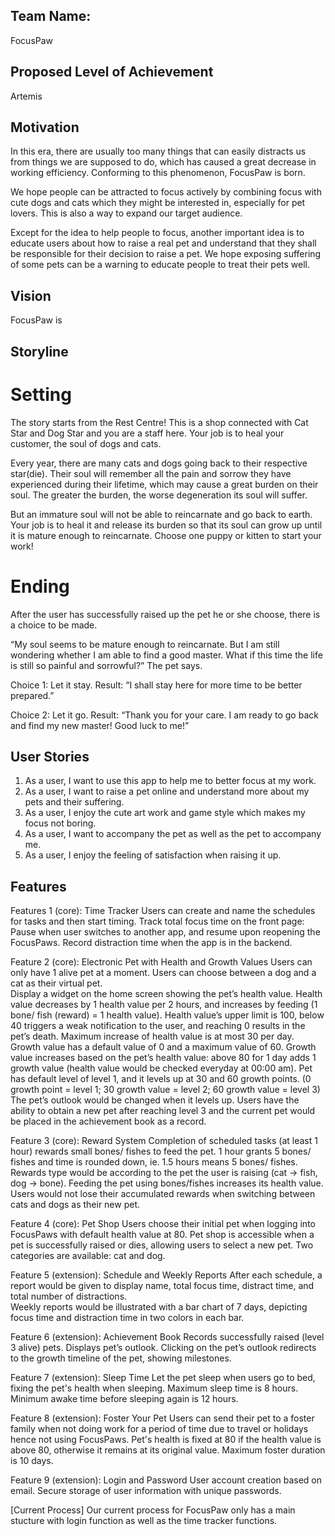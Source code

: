 ## Team Name:
FocusPaw

## Proposed Level of Achievement 
Artemis

## Motivation 
In this era, there are usually too many things that can easily distracts us from things we are supposed to do, which has caused a great decrease in working efficiency. Conforming to this phenomenon, FocusPaw is born. 

We hope people can be attracted to focus actively by combining focus with cute dogs and cats which they might be interested in, especially for pet lovers. This is also a way to expand our target audience. 

Except for the idea to help people to focus, another important idea is to educate users about how to raise a real pet and understand that they shall be responsible for their decision to raise a pet. We hope exposing suffering of some pets can be a warning to educate people to treat their pets well. 

## Vision
FocusPaw is 

## Storyline
# Setting
The story starts from the Rest Centre!
This is a shop connected with Cat Star and Dog Star and you are a staff here. 
Your job is to heal your customer, the soul of dogs and cats. 

Every year, there are many cats and dogs going back to their respective star(die). Their soul will remember all the pain and sorrow they have experienced during their lifetime, which may cause a great burden on their soul. 
The greater the burden, the worse degeneration its soul will suffer. 

But an immature soul will not be able to reincarnate and go back to earth.  
Your job is to heal it and release its burden so that its soul can grow up until it is mature enough to reincarnate. 
Choose one puppy or kitten to start your work!

# Ending
After the user has successfully raised up the pet he or she choose, there is a choice to be made. 

“My soul seems to be mature enough to reincarnate. But I am still wondering whether I am able to find a good master. What if this time the life is still so painful and sorrowful?” The pet says.

Choice 1: Let it stay. 
Result: “I shall stay here for more time to be better prepared.”

Choice 2: Let it go.
Result: “Thank you for your care. I am ready to go back and find my new master! Good luck to me!”

## User Stories
1. As a user, I want to use this app to help me to better focus at my work.
2. As a user, I want to raise a pet online and understand more about my pets and their suffering.
3. As a user, I enjoy the cute art work and game style which makes my focus not boring.
4. As a user, I want to accompany the pet as well as the pet to accompany me.
5. As a user, I enjoy the feeling of satisfaction when raising it up.

## Features 
Features 1 (core): Time Tracker 
Users can create and name the schedules for tasks and then start timing. 
Track total focus time on the front page: Pause when user switches to another app, and resume upon reopening the FocusPaws. 
Record distraction time when the app is in the backend. 

Feature 2 (core): Electronic Pet with Health and Growth Values
Users can only have 1 alive pet at a moment.
Users can choose between a dog and a cat as their virtual pet.   
Display a widget on the home screen showing the pet’s health value. 
Health value decreases by 1 health value per 2 hours, and increases by feeding (1 bone/ fish (reward) = 1 health value).
Health value’s upper limit is 100, below 40 triggers a weak notification to the user, and reaching 0 results in the pet’s death.
Maximum increase of health value is at most 30 per day.
Growth value has a default value of 0 and a maximum value of 60.
Growth value increases based on the pet’s health value: above 80 for 1 day adds 1 growth value (health value would be checked everyday at 00:00 am). 
Pet has default level of level 1, and it levels up at 30 and 60 growth points. (0 growth point = level 1; 30 growth value = level 2; 60 growth value = level 3) 
The pet’s outlook would be changed when it levels up.
Users have the ability to obtain a new pet after reaching level 3 and the current pet would be placed in the achievement book as a record.  
 
Feature 3 (core): Reward System
Completion of scheduled tasks (at least 1 hour) rewards small bones/ fishes to feed the pet. 1 hour grants 5 bones/ fishes and time is rounded down, ie. 1.5 hours means 5 bones/ fishes.  
Rewards type would be according to the pet the user is raising (cat -> fish, dog -> bone). 
Feeding the pet using bones/fishes increases its health value. 
Users would not lose their accumulated rewards when switching between cats and dogs as their new pet. 

Feature 4 (core): Pet Shop
Users choose their initial pet when logging into FocusPaws with default health value at 80.
Pet shop is accessible when a pet is successfully raised or dies, allowing users to select a new pet.
Two categories are available: cat and dog.

Feature 5 (extension): Schedule and Weekly Reports
After each schedule, a report would be given to display name, total focus time, distract time, and total number of distractions.  
Weekly reports would be illustrated with a bar chart of 7 days, depicting focus time and distraction time in two colors in each bar. 

Feature 6 (extension): Achievement Book 
Records successfully raised (level 3 alive) pets.
Displays pet’s outlook. 
Clicking on the pet’s outlook redirects to the growth timeline of the pet, showing milestones. 

Feature 7 (extension): Sleep Time 
Let the pet sleep when users go to bed, fixing the pet's health when sleeping. 
Maximum sleep time is 8 hours.
Minimum awake time before sleeping again is 12 hours.

Feature 8 (extension): Foster Your Pet
Users can send their pet to a foster family when not doing work for a period of time due to travel or holidays hence not using FocusPaws. 
Pet's health is fixed at 80 if the health value is above 80, otherwise it remains at its original value.
Maximum foster duration is 10 days. 

Feature 9 (extension): Login and Password
User account creation based on email. 
Secure storage of user information with unique passwords.

[Current Process]
Our current process for FocusPaw only has a main stucture with login function as well as the time tracker functions. 





